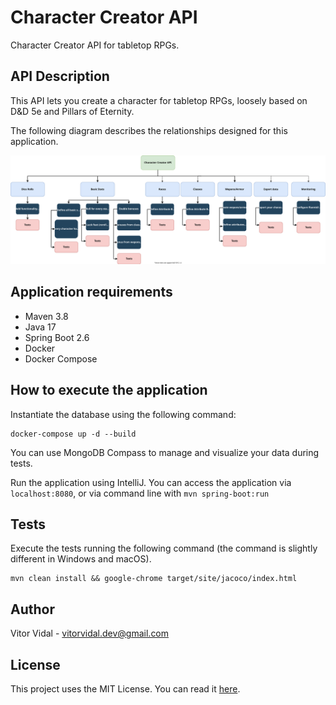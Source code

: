 # Character Creator API

Character Creator API for tabletop RPGs.

## API Description
This API lets you create a character for tabletop RPGs, loosely based on D&D 5e and Pillars of Eternity.

The following diagram describes the relationships designed for this application.

![Project Design](./docs/character_creator_api.drawio.svg)

## Application requirements
* Maven 3.8
* Java 17
* Spring Boot 2.6
* Docker
* Docker Compose

## How to execute the application
Instantiate the database using the following command:
```
docker-compose up -d --build
```

You can use MongoDB Compass to manage and visualize your data during tests.

Run the application using IntelliJ. You can access the application via `localhost:8080`, or via command line with `mvn spring-boot:run`

## Tests

Execute the tests running the following command (the command is slightly different in Windows and macOS).
```
mvn clean install && google-chrome target/site/jacoco/index.html
```

## Author
Vitor Vidal - vitorvidal.dev@gmail.com

## License
This project uses the MIT License. You can read it [here].

[here]: https://github.com/vitorvidaldev/Character-Creator-API/blob/main/LICENSE
